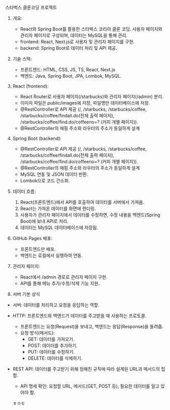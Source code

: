 스타벅스 클론코딩 프로젝트

1. 개요:
   - React와 Spring Boot를 활용한 스타벅스 코리아 클론 코딩. 사용자 페이지와 관리자 페이지로 구성되며, 데이터는 MySQL을 통해 관리.
   - frontend: React, Next.js로 사용자 및 관리자 페이지를 구현.
   - backend: Spring Boot로 데이터 처리 및 API 제공.

2. 기술 스택:
   - 프론트엔드: HTML, CSS, JS, TS, React, Next.js
   - 백엔드: Java, Spring Boot, JPA, Lombok, MySQL.

3. React (frontend):
   - React Router로 사용자 페이지(/starbucks)와 관리자 페이지(/admin) 분리.
   - 이미지 파일은 public/images에 저장, 파일명만 데이터베이스에 저장.
   - @RestController로 API 제공 (/, /starbucks, /starbucks/coffee, /starbucks/coffee/findall.do(전체 출력 페이지), /starbucks/coffee/find.do/coffeeno=? (커피 개별 페이지)).
   - @RestController의 매핑 주소와 라우터의 주소가 동일하게 설계

4. Spring Boot (backend):
   - @RestController로 API 제공 (/, /starbucks, /starbucks/coffee, /starbucks/coffee/findall.do(전체 출력 페이지), /starbucks/coffee/find.do/coffeeno=? (커피 개별 페이지)).
   - @RestController의 매핑 주소와 라우터의 주소가 동일하게 설계
   - MySQL 연동 및 JSON 데이터 반환.
   - Lombok으로 코드 간소화.

5. 데이터 흐름:
   1) React(프론트엔드)에서 API를 호출하여 데이터를 서버에서 가져옴.
   2) React는 가져온 데이터를 화면에 렌더링.
   3) 사용자가 관리자 페이지에서 데이터를 수정하면, 수정 내용을 백엔드(Spring Boot)에 보내 API로 처리.
   4) 데이터는 MySQL 데이터베이스에 저장됨.
      
6. GitHub Pages 배포:
   - 프론트엔드만 배포.
   - 백엔드는 로컬에서 실행하여 연동.

7. 관리자 페이지:
   - React에서 /admin 경로로 관리자 페이지 구현.
   - API를 통해 메뉴 추가/수정/삭제 기능 지원.

8. 서버 기본 상식
- 서버: 데이터를 처리하고 요청을 응답하는 역할.
- HTTP: 프론트엔드와 백엔드가 데이터를 주고받을 때 사용하는 프로토콜.
  - 프론트엔드는 요청(Request)을 보내고, 백엔드는 응답(Response)을 돌려줌.
  - 요청 방식(메서드):
    - GET: 데이터를 가져오기.
    - POST: 데이터를 추가하기.
    - PUT: 데이터를 수정하기.
    - DELETE: 데이터를 삭제하기.
- REST API: 데이터를 주고받기 위해 정해진 규칙에 따라 설계된 URL과 메서드의 집합.
   - API 명세 확인: 요청할 URL, 메서드(GET, POST 등), 필요한 데이터를 알고 있어야 함.  

   ㅎㅇㅌ
